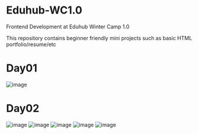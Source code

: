 # Eduhub-WC1.0
Frontend Development at Eduhub Winter Camp 1.0

This repository contains beginner friendly mini projects such as basic HTML portfolio/resume/etc 

# Day01
![image](https://user-images.githubusercontent.com/98503314/211203223-860a154d-3f2f-477e-bc13-2e83fe9d2677.png)

# Day02
![image](https://user-images.githubusercontent.com/98503314/211313490-92416755-3c10-4172-8bf0-f9339ffb8a4a.png)
![image](https://user-images.githubusercontent.com/98503314/211313539-361e88c8-97f4-4d28-a826-72052f5b4899.png)
![image](https://user-images.githubusercontent.com/98503314/211313592-98d9c3d7-9801-401c-8342-3bb564b1b07a.png)
![image](https://user-images.githubusercontent.com/98503314/211313681-bb49b807-3bea-47c4-9ae0-dbdc3080660c.png)
![image](https://user-images.githubusercontent.com/98503314/211313741-d064ee76-5434-422f-a005-ea81d56b2d7a.png)
